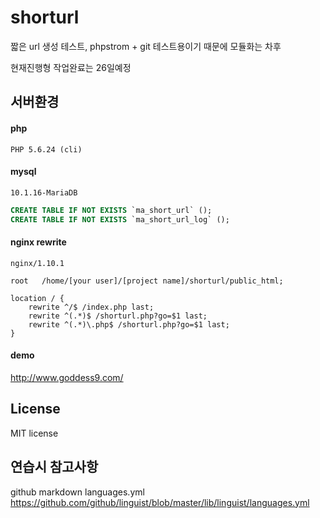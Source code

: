 # shorturl
짧은 url 생성 테스트,
phpstrom + git 테스트용이기 때문에 모듈화는 차후

현재진행형 작업완료는 26일예정

## 서버환경
#### php
```
PHP 5.6.24 (cli)
```
#### mysql
```
10.1.16-MariaDB
```
```sql
CREATE TABLE IF NOT EXISTS `ma_short_url` ();
CREATE TABLE IF NOT EXISTS `ma_short_url_log` ();
```
#### nginx rewrite
```
nginx/1.10.1
```
```nginxconf
root   /home/[your user]/[project name]/shorturl/public_html;

location / {
    rewrite ^/$ /index.php last;
    rewrite ^(.*)$ /shorturl.php?go=$1 last;
    rewrite ^(.*)\.php$ /shorturl.php?go=$1 last;
}
```

#### demo
http://www.goddess9.com/

## License
MIT license

## 연습시 참고사항
github markdown languages.yml
https://github.com/github/linguist/blob/master/lib/linguist/languages.yml